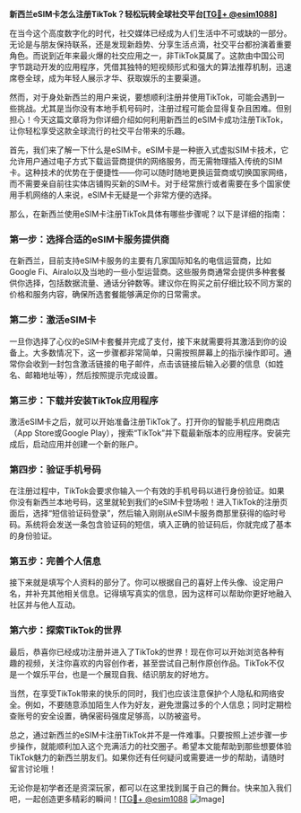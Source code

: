 **新西兰eSIM卡怎么注册TikTok？轻松玩转全球社交平台[[TG💪+ @esim1088](https://t.me/s/esim1088)]**

在当今这个高度数字化的时代，社交媒体已经成为人们生活中不可或缺的一部分。无论是与朋友保持联系，还是发现新趋势、分享生活点滴，社交平台都扮演着重要角色。而说到近年来最火爆的社交应用之一，非TikTok莫属了。这款由中国公司字节跳动开发的应用程序，凭借其独特的短视频形式和强大的算法推荐机制，迅速席卷全球，成为年轻人展示才华、获取娱乐的主要渠道。

然而，对于身处新西兰的用户来说，要想顺利注册并使用TikTok，可能会遇到一些挑战。尤其是当你没有本地手机号码时，注册过程可能会显得复杂且困难。但别担心！今天这篇文章将为你详细介绍如何利用新西兰的eSIM卡成功注册TikTok，让你轻松享受这款全球流行的社交平台带来的乐趣。

首先，我们来了解一下什么是eSIM卡。eSIM卡是一种嵌入式虚拟SIM卡技术，它允许用户通过电子方式下载运营商提供的网络服务，而无需物理插入传统的SIM卡。这种技术的优势在于便捷性——你可以随时随地更换运营商或切换国家网络，而不需要亲自前往实体店铺购买新的SIM卡。对于经常旅行或者需要在多个国家使用手机网络的人来说，eSIM卡无疑是一个非常方便的选择。

那么，在新西兰使用eSIM卡注册TikTok具体有哪些步骤呢？以下是详细的指南：

### 第一步：选择合适的eSIM卡服务提供商

在新西兰，目前支持eSIM卡服务的主要有几家国际知名的电信运营商，比如Google Fi、Airalo以及当地的一些小型运营商。这些服务商通常会提供多种套餐供你选择，包括数据流量、通话分钟数等。建议你在购买之前仔细比较不同方案的价格和服务内容，确保所选套餐能够满足你的日常需求。

### 第二步：激活eSIM卡

一旦你选择了心仪的eSIM卡套餐并完成了支付，接下来就需要将其激活到你的设备上。大多数情况下，这一步骤都非常简单，只需按照屏幕上的指示操作即可。通常你会收到一封包含激活链接的电子邮件，点击该链接后输入必要的信息（如姓名、邮箱地址等），然后按照提示完成设置。

### 第三步：下载并安装TikTok应用程序

激活eSIM卡之后，就可以开始准备注册TikTok了。打开你的智能手机应用商店（App Store或Google Play），搜索“TikTok”并下载最新版本的应用程序。安装完成后，启动应用并创建一个新的账户。

### 第四步：验证手机号码

在注册过程中，TikTok会要求你输入一个有效的手机号码以进行身份验证。如果你没有新西兰本地号码，这里就轮到我们的eSIM卡登场啦！进入TikTok的注册页面后，选择“短信验证码登录”，然后输入刚刚从eSIM卡服务商那里获得的临时号码。系统将会发送一条包含验证码的短信，填入正确的验证码后，你就完成了基本的身份验证。

### 第五步：完善个人信息

接下来就是填写个人资料的部分了。你可以根据自己的喜好上传头像、设定用户名，并补充其他相关信息。记得填写真实的信息，因为这样可以帮助你更好地融入社区并与他人互动。

### 第六步：探索TikTok的世界

最后，恭喜你已经成功注册并进入了TikTok的世界！现在你可以开始浏览各种有趣的视频，关注你喜欢的内容创作者，甚至尝试自己制作原创作品。TikTok不仅是一个娱乐平台，也是一个展现自我、结识朋友的好地方。

当然，在享受TikTok带来的快乐的同时，我们也应该注意保护个人隐私和网络安全。例如，不要随意添加陌生人作为好友，避免泄露过多的个人信息；同时定期检查账号的安全设置，确保密码强度足够高，以防被盗号。

总之，通过新西兰的eSIM卡注册TikTok并不是一件难事。只要按照上述步骤一步步操作，就能顺利加入这个充满活力的社交圈子。希望本文能帮助到那些想要体验TikTok魅力的新西兰朋友们。如果你还有任何疑问或需要进一步的帮助，请随时留言讨论哦！

无论你是初学者还是资深玩家，都可以在这里找到属于自己的舞台。快来加入我们吧，一起创造更多精彩的瞬间！[[TG💪+ @esim1088](https://t.me/s/esim1088) ![Image](https://i.postimg.cc/4NQfJmqS/Snipaste-2025-05-13-00-14-12.png)]